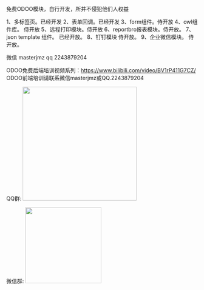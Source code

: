 免费ODOO模块，自行开发，所并不侵犯他们人权益

1、多标签页。已经开发
2、表单回调。已经开发
3、form组件。侍开放
4、owl组件库。 侍开放
5、远程打印模块。侍开放
6、reportbro报表模块。侍开放。
7、json template 组件。 已经开放。
8、钉钉模块 侍开放。
9、企业微信模块。 侍开放。

微信 masterjmz
qq 2243879204

ODOO免费后端培训视频系列：https://www.bilibili.com/video/BV1rP411G7CZ/
ODOO前端培训请联系微信masterjmz或QQ.2243879204

QQ群:
<img src="./qq.png" style="width: 300px">

微信群: 
<img src="./wx.png" style="width: 200px">